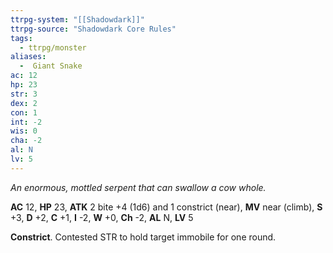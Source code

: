 ```yaml
---
ttrpg-system: "[[Shadowdark]]"
ttrpg-source: "Shadowdark Core Rules"
tags:
  - ttrpg/monster
aliases:
  -  Giant Snake
ac: 12
hp: 23
str: 3
dex: 2
con: 1
int: -2
wis: 0
cha: -2
al: N
lv: 5
---
```


_An enormous, mottled serpent that can swallow a cow whole._

**AC** 12, **HP** 23, **ATK** 2 bite +4 (1d6) and 1 constrict (near), **MV** near (climb), **S** +3, **D** +2, **C** +1, **I** -2, **W** +0, **Ch** -2, **AL** N, **LV** 5

**Constrict**. Contested STR to hold target immobile for one round.

